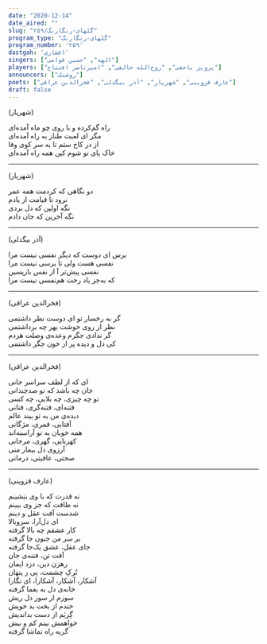 ```yaml
---
date: "2020-12-14"
date_aired: ""
slug: "گلهای-رنگارنگ/۲۵۹"
program_type: "گلهای-رنگارنگ"
program_number: '۲۵۹'
dastgah: 'افشاری'
singers: ["الهه", "حسین قوامی"]
players: ["پرویز یاحقی", "روح‌الله خالقی", "امیرناصر افتتاح"]
announcers: ["روشنک"]
poets: ["عارف قزوینی", "شهریار", "آذر بیگدلی", "فخرالدین عراقی"]
draft: false
---
```


(شهریار)  

راه گم‌کرده و با روی چو ماه آمده‌ای  
مگر ای لعبت طناز به راه آمده‌ای  
از در كاخ ستم تا به سر کوی وفا  
خاک پای تو شوم کین همه راه آمده‌ای  

---  

(شهریار)  

دو نگاهی که کردمت همه عمر  
نرود تا قیامت از یادم  
نگه اولین که دل بردی  
نگه آخرین که جان دادم  

---  

(آذر بیگدلی)  

برس ای دوست که دیگر نفسی نیست مرا   
نفسی هست ولی تا برسی نیست مرا  
نفسی پیش‌تر آ از نفس بازپسین  
که به‌جز یاد رخت هم‌نفسی نیست مرا  

---  

(فخرالدین عراقی)  

گر به رخسار تو ای دوست نظر داشتمی  
نظر از روی خوشت بهر چه برداشتمی  
گر ندادی جگرم وعده‌ی وصلت هردم  
کی دل و دیده پر از خون جگر داشتمی  

---  

(فخرالدین عراقی)  

ای که از لطف سراسر جانی  
جان چه باشد که تو صد‌چندانی  
تو چه چیزی، چه بلایی، چه کسی  
فتنه‌ای، فتنه‌گری، فتانی  
دیده‌ی من به تو بیند عالم  
آفتابی، قمری، مژگانی  
همه خوبان به تو آراسته‌اند  
کهربایی، گهری، مرجانی  
آرزوی دل بیمار منی  
صحتی، عافیتی، درمانی  

---  

(عارف قزوینی)  

نه قدرت که با وی بنشینم  
نه طاقت که جز وی ببینم  
شدست آفت عقل و دینم  
ای دل‌آرا، سروبالا  
کار عشقم چه بالا گرفته  
بر سر من جنون جا گرفته  
جای عقل، عشق یک‌جا گرفته  
آفت تن، فتنه‌ی جان  
رهزن دین، دزد ایمان  
تُرکِ چشمت، نِی ز پنهان  
آشکار، آشکار، آشکارا، ای نگارا  
خانه‌ی دل به یغما گرفته  
سوزم از سوز دل ریش  
خندم از بخت بد خویش  
گِریَم از دست بداندیش  
خواهمش بینم کم و بیش  
گریه راه تماشا گرفته  
